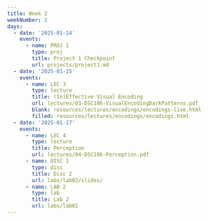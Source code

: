 ```yaml
---
title: Week 2
weekNumber: 2
days:
  - date: '2025-01-14'
    events:
      - name: PROJ 1
        type: proj
        title: Project 1 Checkpoint
        url: projects/project1.md
  - date: '2025-01-15'
    events:
      - name: LEC 3
        type: lecture
        title: (In)Effective Visual Encoding
        url: lectures/03-DSC106-VisualEncodingDarkPatterns.pdf
        blank: resources/lectures/encodings/encodings-live.html
        filled: resources/lectures/encodings/encodings.html
  - date: '2025-01-17'
    events:
      - name: LEC 4
        type: lecture
        title: Perception
        url: lectures/04-DSC106-Perception.pdf
      - name: DISC 2
        type: disc
        title: Disc 2
        url: labs/lab02/slides/
      - name: LAB 2
        type: lab
        title: Lab 2
        url: labs/lab02
---
```

